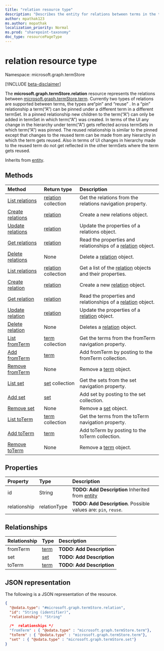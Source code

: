 ```yaml
---
title: "relation resource type"
description: "Describes the entity for relations between terms in the termStore"
author: mpathak123
ms.author: mopathak
localization_priority: Normal
ms.prod: "sharepoint-taxonomy"
doc_type: resourcePageType
---
```


# relation resource type

Namespace: microsoft.graph.termStore

[!INCLUDE [beta-disclaimer](../../includes/beta-disclaimer.md)]

The **microsoft.graph.termStore.relation** resource represents the relations between [microsoft.graph.termStore.term]. Currently two types of relations are supported between terms, the types are“pin” and “reuse” . In a “pin” relationship a term(“A”) can be pinned under a different term in a different termSet. In a pinned relationship new children to the term(“A”) can only be added in termSet in which term(“A”) was created. In terms of the UI any change in the hierarchy under term(“A”) gets reflected across termSets in which term(“A”) was pinned. The reused relationship is similar to the pinned except that changes to the reused term can be made from any hierarchy in which the term gets reused. Also in terms of UI changes in hierarchy made to the reused term do not get reflected in the other termSets where the term gets reused.

Inherits from [entity](../resources/entity.md).

## Methods
|Method|Return type|Description|
|:---|:---|:---|
|[List relations](../api/termstore-set-list-relations.md)|[relation](../resources/termstore-relation.md) collection|Get the relations from the relations navigation property.|
|[Create relations](../api/termstore-set-post-relations.md)|[relation](../resources/termstore-relation.md)|Create a new relations object.|
|[Update relations](../api/termstore-set-update-relations.md)|[relation](../resources/termstore-relation.md)|Update the properties of a relations object.|
|[Get relations](../api/termstore-set-get-relation.md)|[relation](../resources/termstore-relation.md)|Read the properties and relationships of a [relation](../resources/relation.md) object.|
|[Delete relations](../api/termstore-set-delete-relations.md)|None|Delete a [relation](../resources/termstore-relation.md) object.|
|[List relations](../api/relation-list.md)|[relation](../resources/termstore-relation.md) collection|Get a list of the [relation](../resources/relation.md) objects and their properties.|
|[Create relation](../api/termstore-relation-create.md)|[relation](../resources/termstore-relation.md)|Create a new [relation](../resources/termstore-relation.md) object.|
|[Get relation](../api/termstore-relation-get.md)|[relation](../resources/termstore-relation.md)|Read the properties and relationships of a [relation](../resources/termstore-relation.md) object.|
|[Update relation](../api/termstore-relation-update.md)|[relation](../resources/termstore-relation.md)|Update the properties of a [relation](../resources/termstore-relation.md) object.|
|[Delete relation](../api/termstore-relation-delete.md)|None|Deletes a [relation](../resources/termstore-relation.md) object.|
|[List fromTerm](../api/termstore-relation-list-fromterm.md)|[term](../resources/termstore-term.md) collection|Get the terms from the fromTerm navigation property.|
|[Add fromTerm](../api/termstore-relation-post-fromterm.md)|[term](../resources/termstore-term.md)|Add fromTerm by posting to the fromTerm collection.|
|[Remove fromTerm](../api/termstore-relation-delete-fromterm.md)|None|Remove a [term](../resources/termstore-term.md) object.|
|[List set](../api/termstore-relation-list-set.md)|[set](../resources/termstore-set.md) collection|Get the sets from the set navigation property.|
|[Add set](../api/termstore-relation-post-set.md)|[set](../resources/termstore-set.md)|Add set by posting to the set collection.|
|[Remove set](../api/termstore-relation-delete-set.md)|None|Remove a [set](../resources/termstore-set.md) object.|
|[List toTerm](../api/termstore-relation-list-toterm.md)|[term](../resources/termstore-term.md) collection|Get the terms from the toTerm navigation property.|
|[Add toTerm](../api/termstore-relation-post-toterm.md)|[term](../resources/termstore-term.md)|Add toTerm by posting to the toTerm collection.|
|[Remove toTerm](../api/termstore-relation-delete-toterm.md)|None|Remove a [term](../resources/termstore-term.md) object.|

## Properties
|Property|Type|Description|
|:---|:---|:---|
|id|String|**TODO: Add Description** Inherited from [entity](../resources/termstore-entity.md)|
|relationship|relationType|**TODO: Add Description**. Possible values are: `pin`, `reuse`.|

## Relationships
|Relationship|Type|Description|
|:---|:---|:---|
|fromTerm|[term](../resources/termstore-term.md)|**TODO: Add Description**|
|set|[set](../resources/termstore-set.md)|**TODO: Add Description**|
|toTerm|[term](../resources/termstore-term.md)|**TODO: Add Description**|

## JSON representation
The following is a JSON representation of the resource.
<!-- {
  "blockType": "resource",
  "keyProperty": "id",
  "@odata.type": "microsoft.graph.termStore.relation",
  "baseType": "microsoft.graph.entity",
  "openType": false
}
-->
``` json
{
  "@odata.type": "#microsoft.graph.termStore.relation",
  "id": "String (identifier)",
  "relationship": "String"
  
  /*  relationships */
  "fromTerm" : { "@odata.type" : "microsoft.graph.termStore.term"},
  "toTerm" : { "@odata.type" : "microsoft.graph.termStore.term"},
  "set" : { "@odata.type" : "microsoft.graph.termStore.set"}
}
```

[microsoft.graph.termStore.term]: term.md
[microsoft.graph.termStore.set]: termSet.md
[microsoft.graph.termStore.relations]: termRelation.md
[microsoft.graph.termStore.relation]: termRelation.md

<!--
{
  "type": "#page.annotation",
  "description": "TermRelation is the entity for mapping relations between different terms",
  "keywords": "termRelation,facet,resource",
  "section": "documentation",
  "tocPath": "TermRelation",
  "tocBookmarks": {
    "Resources/termStore.relation": "#"
  },
  "suppressions": []
}
-->

